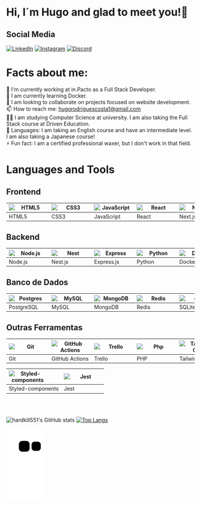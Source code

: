 # Hi, I´m Hugo and glad to meet you!👋

## Social Media

[![LinkedIn](https://img.shields.io/badge/LinkedIn-%230077B5.svg?logo=linkedin&logoColor=white)](https://linkedin.com/in/hugo-r-costa) [![Instagram](https://img.shields.io/badge/Instagram-%23E4405F.svg?logo=Instagram&logoColor=white)](https://instagram.com/hug0_c05t4) [![Discord](https://img.shields.io/badge/Discord-%237289DA.svg?logo=discord&logoColor=white)](https://discord.gg/HardKILL#9672)


# Facts about me:

🔭 I'm currently working at in.Pacto as a Full Stack Developer.<br />
🌱 I am currently learning Docker.<br />
👯 I am looking to collaborate on projects focused on website development.<br />
📫 How to reach me: hugorodriguescosta1@gmail.com<br />
👨‍🎓 I am studying Computer Science at university. I am also taking the Full Stack course at Driven Education.<br />
📘 Languages: I am taking an English course and have an intermediate level. I am also taking a Japanese course!<br />
⚡ Fun fact: I am a certified professional waxer, but I don't work in that field.

# Languages and Tools

## Frontend

| <img align="left" alt="HTML5" width="100px" src="https://img.shields.io/badge/HTML5-E34F26?style=for-the-badge&logo=html5&logoColor=white" /> | <img align="left" alt="CSS3" width="100px" src="https://img.shields.io/badge/CSS3-1572B6?style=for-the-badge&logo=css3&logoColor=white" /> | <img align="left" alt="JavaScript" width="100px" src="https://img.shields.io/badge/JavaScript-323330?style=for-the-badge&logo=javascript&logoColor=F7DF1E" /> | <img align="left" alt="React" width="100px" src="https://img.shields.io/badge/React-20232A?style=for-the-badge&logo=react&logoColor=61DAFB" /> | <img align="left" alt="Next.js" width="100px" src="https://img.shields.io/badge/next%20js-000000?style=for-the-badge&logo=nextdotjs&logoColor=white" /> |
|---|---|---|---|---|
| HTML5 | CSS3 | JavaScript | React | Next.js |

## Backend

| <img align="left" alt="Node.js" width="100px" src="https://img.shields.io/badge/Node%20js-339933?style=for-the-badge&logo=nodedotjs&logoColor=white" /> | <img align="left" alt="Nest" width="100px" src="https://img.shields.io/badge/nestjs-E0234E?style=for-the-badge&logo=nestjs&logoColor=white" /> | <img align="left" alt="Express" width="100px" src="https://img.shields.io/badge/Express%20js-000000?style=for-the-badge&logo=express&logoColor=white" /> | <img align="left" alt="Python" width="100px" src="https://img.shields.io/badge/Python-FFD43B?style=for-the-badge&logo=python&logoColor=blue" /> | <img align="left" alt="Docker" width="100px" src="https://img.shields.io/badge/Docker-2CA5E0?style=for-the-badge&logo=docker&logoColor=white" /> |
|---|---|---|---|---|
| Node.js | Nest.js | Express.js | Python | Docker |

## Banco de Dados

| <img align="left" alt="Postgres" width="100px" src="https://img.shields.io/badge/PostgreSQL-316192?style=for-the-badge&logo=postgresql&logoColor=white" /> | <img align="left" alt="MySQL" width="100px" src="https://img.shields.io/badge/MySQL-005C84?style=for-the-badge&logo=mysql&logoColor=white" /> | <img align="left" alt="MongoDB" width="100px" src="https://img.shields.io/badge/MongoDB-4EA94B?style=for-the-badge&logo=mongodb&logoColor=white" /> | <img align="left" alt="Redis" width="100px" src="https://img.shields.io/badge/redis-%23DD0031.svg?&style=for-the-badge&logo=redis&logoColor=white" /> | <img align="left" alt="sqlite" width="100px" src="https://img.shields.io/badge/SQLite-07405E?style=for-the-badge&logo=sqlite&logoColor=white" /> |
|---|---|---|---|---|
| PostgreSQL | MySQL | MongoDB | Redis | SQLite |

## Outras Ferramentas

| <img align="left" alt="Git" width="100px" src="https://img.shields.io/badge/GIT-E44C30?style=for-the-badge&logo=git&logoColor=white" /> | <img align="left" alt="GitHub Actions" width="100px" src="https://img.shields.io/badge/Github%20Actions-282a2e?style=for-the-badge&logo=githubactions&logoColor=367cfe" /> | <img align="left" alt="Trello" width="100px" src="https://img.shields.io/badge/Trello-0052CC?style=for-the-badge&logo=trello&logoColor=white" /> | <img align="left" alt="Php" width="100px" src="https://img.shields.io/badge/PHP-777BB4?style=for-the-badge&logo=php&logoColor=white" /> | <img align="left" alt="Tailwind CSS" width="100px" src="https://img.shields.io/badge/Tailwind_CSS-38B2AC?style=for-the-badge&logo=tailwind-css&logoColor=white" /> |
|---|---|---|---|---|
| Git | GitHub Actions | Trello | PHP | Tailwind CSS |

| <img align="left" alt="Styled-components" width="100px" src="https://img.shields.io/badge/styled--components-DB7093?style=for-the-badge&logo=styled-components&logoColor=white" /> | <img align="left" alt="Jest" width="100px" src="https://img.shields.io/badge/Jest-C21325?style=for-the-badge&logo=jest&logoColor=white" /> |
|---|---|
| Styled-components | Jest |

<br/>
<br/>


![hardkill551's GitHub stats](https://github-readme-stats.vercel.app/api?username=hardkill551&show_icons=true&theme=radical)
[![Top Langs](https://github-readme-stats.vercel.app/api/top-langs/?username=hardkill551&layout=compact)](https://github.com/anuraghazra/github-readme-stats)

![snake gif](https://github.com/hardkill551/hardkill551/blob/output/github-contribution-grid-snake.svg)


